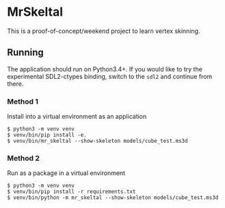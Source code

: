 # MrSkeltal
This is a proof-of-concept/weekend project to learn vertex skinning.

## Running
The application should run on Python3.4+. If you would like to try the experimental SDL2-ctypes binding, switch to the `sdl2` and continue from there.

### Method 1
Install into a virtual environment as an application

    $ python3 -m venv venv
    $ venv/bin/pip install -e.
    $ venv/bin/mr_skeltal --show-skeleton models/cube_test.ms3d

### Method 2
Run as a package in a virtual environment

    $ python3 -m venv venv
    $ venv/bin/pip install -r requirements.txt
    $ venv/bin/python -m mr_skeltal --show-skeleton models/cube_test.ms3d

